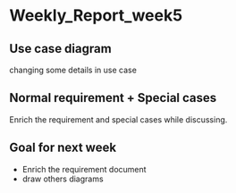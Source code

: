# Weekly_Report_week5

## Use case diagram
changing some details in use case

## Normal requirement + Special cases

Enrich the requirement and special cases while discussing.

## Goal for next week

- Enrich the requirement document
- draw others diagrams
